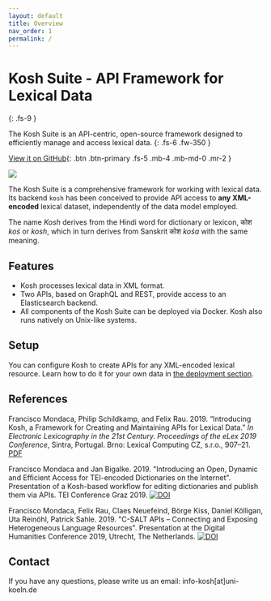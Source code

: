 ```yaml
---
layout: default
title: Overview
nav_order: 1
permalink: /
---
```


# Kosh Suite - API Framework for Lexical Data
{: .fs-9 }

The Kosh Suite is an API-centric, open-source framework designed to efficiently manage and access lexical data.
{: .fs-6 .fw-350 }

[View it on GitHub](https://github.com/cceh/kosh){: .btn .btn-primary .fs-5 .mb-4 .mb-md-0 .mr-2 }

<img src="assets/images/kosh_overview.png"/>

The Kosh Suite is a comprehensive framework for working with lexical data. Its backend `kosh` has been conceived to provide API access to **any XML-encoded** lexical dataset, independently of the data model employed.

The name _Kosh_ derives from the Hindi word for dictionary or lexicon, कोश _koś_ or _kosh_, which in turn derives from Sanskrit कोश _kośa_ with the same meaning.

## Features

* Kosh processes lexical data in XML format.
* Two APIs, based on GraphQL and REST, provide access to an Elasticsearch backend.
* All components of the Kosh Suite can be deployed via Docker. Kosh also runs natively on Unix-like systems.

## Setup

You can configure Kosh to create APIs for any XML-encoded lexical resource. Learn how to do it for your own data in [the deployment section](/docs/deployment.md).

## References

Francisco Mondaca, Philip Schildkamp, and Felix Rau. 2019. “Introducing Kosh, a Framework for Creating and Maintaining APIs for Lexical Data.” _In Electronic Lexicography in the 21st Century. Proceedings of the eLex 2019 Conference_, Sintra, Portugal. Brno: Lexical Computing CZ, s.r.o., 907–21. [PDF](https://elex.link/elex2019/wp-content/uploads/2019/09/eLex_2019_51.pdf)

Francisco Mondaca and Jan Bigalke. 2019. "Introducing an Open, Dynamic and Efficient Access for TEI-encoded Dictionaries on the Internet". Presentation of a Kosh-based workflow for editing dictionaries and publish them via APIs. TEI Conference Graz 2019. <a href="https://doi.org/10.5281/zenodo.3451535"><img src="https://zenodo.org/badge/DOI/10.5281/zenodo.3451535.svg" alt="DOI"></a>

Francisco Mondaca, Felix Rau, Claes Neuefeind, Börge Kiss, Daniel Kölligan, Uta Reinöhl, Patrick Sahle. 2019. "C-SALT APIs – Connecting and Exposing Heterogeneous Language Resources". Presentation at the Digital Humanities Conference 2019, Utrecht, The Netherlands. <a href="https://doi.org/10.5281/zenodo.3265782"><img src="https://zenodo.org/badge/DOI/10.5281/zenodo.3265782.svg" alt="DOI"></a>

## Contact

If you have any questions, please write us an email: info-kosh[at]uni-koeln.de
